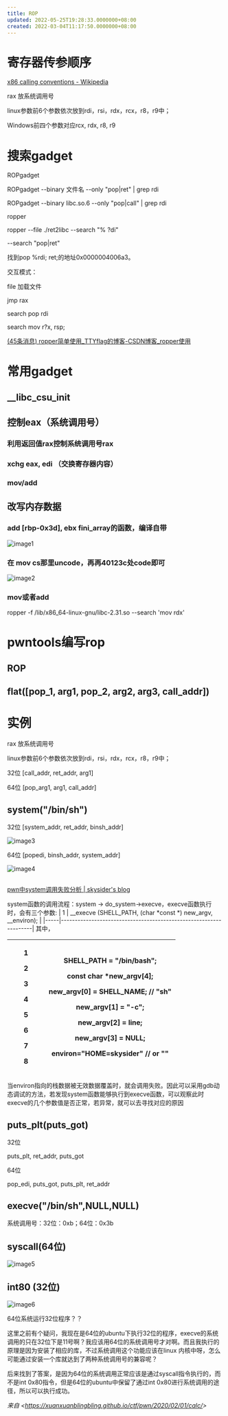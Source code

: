 ```yaml
---
title: ROP
updated: 2022-05-25T19:28:33.0000000+08:00
created: 2022-03-04T11:17:50.0000000+08:00
---
```


# 寄存器传参顺序
[x86 calling conventions - Wikipedia](https://en.wikipedia.org/wiki/X86_calling_conventions)

rax 放系统调用号

linux参数前6个参数依次放到rdi，rsi，rdx，rcx，r8，r9中；

Windows前四个参数对应rcx, rdx, r8, r9

# 搜索gadget
ROPgadget

ROPgadget --binary 文件名 --only "pop\|ret" \| grep rdi

ROPgadget --binary libc.so.6 --only "pop\|call" \| grep rdi

ropper

ropper --file ./ret2libc --search "% ?di"

--search "pop\|ret"

找到pop %rdi; ret;的地址0x0000004006a3。

交互模式：

file 加载文件

jmp rax

search pop rdi

search mov r?x, rsp;

[(45条消息) ropper简单使用_TTYflag的博客-CSDN博客_ropper使用](https://blog.csdn.net/qq_45595732/article/details/114834116)
# 常用gadget
## \_\_libc_csu_init
## 控制eax（系统调用号）
### 利用返回值rax控制系统调用号rax
### xchg eax, edi （交换寄存器内容）
### mov/add
## 改写内存数据
### add \[rbp-0x3d\], ebx fini_array的函数，编译自带
![image1](../../../../resources/image1-8.png)
### 在 mov cs那里uncode，再再40123c处code即可
![image2](../../../../resources/image2-4.png)
### mov或者add
ropper -f /lib/x86_64-linux-gnu/libc-2.31.so --search 'mov rdx'

# pwntools编写rop
## ROP
## flat(\[pop_1, arg1, pop_2, arg2, arg3, call_addr\])
# 实例
rax 放系统调用号

linux参数前6个参数依次放到rdi，rsi，rdx，rcx，r8，r9中；

32位 \[call_addr, ret_addr, arg1\]

64位 \[pop_arg1, arg1, call_addr\]

## system("/bin/sh")
32位 \[system_addr, ret_addr, binsh_addr\]

![image3](../../../../resources/image3-2.png)

64位 \[popedi, binsh_addr, system_addr\]

![image4](../../../../resources/image4-1.png)
## 
[pwn中system调用失败分析 \| skysider's blog](https://blog.skysider.top/2017/04/20/pwn%E4%B8%ADsystem%E8%B0%83%E7%94%A8%E5%A4%B1%E8%B4%A5%E5%88%86%E6%9E%90/)

system函数的调用流程：system -\> do_system-\>execve，execve函数执行时，会有三个参数:
| 1   | \_\_execve (SHELL_PATH, (char \*const \*) new_argv, \_\_environ); |
|-----|-------------------------------------------------------------------|
其中，
<table>
<colgroup>
<col style="width: 22%" />
<col style="width: 77%" />
</colgroup>
<thead>
<tr class="header">
<th><p>1</p>
<p>2</p>
<p>3</p>
<p>4</p>
<p>5</p>
<p>6</p>
<p>7</p>
<p>8</p></th>
<th><p>SHELL_PATH = "/bin/bash";</p>
<p>const char *new_argv[4];</p>
<p>new_argv[0] = SHELL_NAME; // "sh"</p>
<p>new_argv[1] = "-c";</p>
<p>new_argv[2] = line;</p>
<p>new_argv[3] = NULL;</p>
<p></p>
<p>environ="HOME=skysider" // or ""</p></th>
</tr>
</thead>
<tbody>
</tbody>
</table>

当environ指向的栈数据被无效数据覆盖时，就会调用失败。因此可以采用gdb动态调试的方法，若发现system函数能够执行到execve函数，可以观察此时execve的几个参数值是否正常，若异常，就可以去寻找对应的原因

## puts_plt(puts_got)
32位

puts_plt, ret_addr, puts_got

64位

pop_edi, puts_got, puts_plt, ret_addr
## execve("/bin/sh",NULL,NULL)
系统调用号：32位：0xb；64位：0x3b
## syscall(64位)
![image5](../../../../resources/image5-1.png)
## int80 (32位)
![image6](../../../../resources/image6-1.png)

64位系统运行32位程序？？

这里之前有个疑问，我现在是64位的ubuntu下执行32位的程序，execve的系统调用的只在32位下是11号啊？我应该用64位的系统调用号才对啊。而且我执行的原理是因为安装了相应的库，不过系统调用这个功能应该在linux 内核中呀，怎么可能通过安装一个库就达到了两种系统调用号的兼容呢？

后来找到了答案，是因为64位的系统调用正常应该是通过syscall指令执行的，而不是int 0x80指令，但是64位的ubuntu中保留了通过int 0x80进行系统调用的途径，所以可以执行成功。

*来自 \<<https://xuanxuanblingbling.github.io/ctf/pwn/2020/02/01/calc/>\>*

